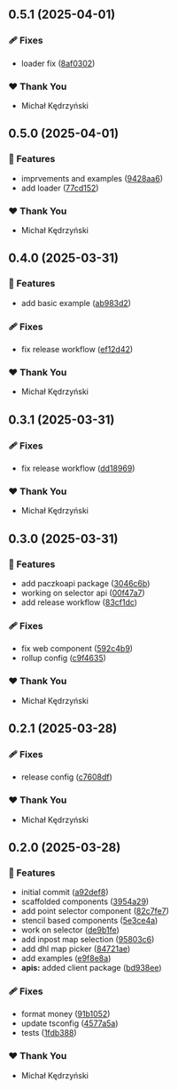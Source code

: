 ## 0.5.1 (2025-04-01)

### 🩹 Fixes

- loader fix ([8af0302](https://github.com/PaczkoApi/paczkoapi/commit/8af0302))

### ❤️ Thank You

- Michał Kędrzyński

## 0.5.0 (2025-04-01)

### 🚀 Features

- imprvements and examples ([9428aa6](https://github.com/PaczkoApi/paczkoapi/commit/9428aa6))
- add loader ([77cd152](https://github.com/PaczkoApi/paczkoapi/commit/77cd152))

### ❤️ Thank You

- Michał Kędrzyński

## 0.4.0 (2025-03-31)

### 🚀 Features

- add basic example ([ab983d2](https://github.com/PaczkoApi/paczkoapi/commit/ab983d2))

### 🩹 Fixes

- fix release workflow ([ef12d42](https://github.com/PaczkoApi/paczkoapi/commit/ef12d42))

### ❤️ Thank You

- Michał Kędrzyński

## 0.3.1 (2025-03-31)

### 🩹 Fixes

- fix release workflow ([dd18969](https://github.com/PaczkoApi/paczkoapi/commit/dd18969))

### ❤️ Thank You

- Michał Kędrzyński

## 0.3.0 (2025-03-31)

### 🚀 Features

- add paczkoapi package ([3046c6b](https://github.com/PaczkoApi/paczkoapi/commit/3046c6b))
- working on selector api ([00f47a7](https://github.com/PaczkoApi/paczkoapi/commit/00f47a7))
- add release workflow ([83cf1dc](https://github.com/PaczkoApi/paczkoapi/commit/83cf1dc))

### 🩹 Fixes

- fix web component ([592c4b9](https://github.com/PaczkoApi/paczkoapi/commit/592c4b9))
- rollup config ([c9f4635](https://github.com/PaczkoApi/paczkoapi/commit/c9f4635))

### ❤️ Thank You

- Michał Kędrzyński

## 0.2.1 (2025-03-28)

### 🩹 Fixes

- release config ([c7608df](https://github.com/PaczkoApi/paczkoapi/commit/c7608df))

### ❤️ Thank You

- Michał Kędrzyński

## 0.2.0 (2025-03-28)

### 🚀 Features

- initial commit ([a92def8](https://github.com/PaczkoApi/paczkoapi/commit/a92def8))
- scaffolded components ([3954a29](https://github.com/PaczkoApi/paczkoapi/commit/3954a29))
- add point selector component ([82c7fe7](https://github.com/PaczkoApi/paczkoapi/commit/82c7fe7))
- stencil based components ([5e3ce4a](https://github.com/PaczkoApi/paczkoapi/commit/5e3ce4a))
- work on selector ([de9b1fe](https://github.com/PaczkoApi/paczkoapi/commit/de9b1fe))
- add inpost map selection ([95803c6](https://github.com/PaczkoApi/paczkoapi/commit/95803c6))
- add dhl map picker ([84721ae](https://github.com/PaczkoApi/paczkoapi/commit/84721ae))
- add examples ([e9f8e8a](https://github.com/PaczkoApi/paczkoapi/commit/e9f8e8a))
- **apis:** added client package ([bd938ee](https://github.com/PaczkoApi/paczkoapi/commit/bd938ee))

### 🩹 Fixes

- format money ([91b1052](https://github.com/PaczkoApi/paczkoapi/commit/91b1052))
- update tsconfig ([4577a5a](https://github.com/PaczkoApi/paczkoapi/commit/4577a5a))
- tests ([1fdb388](https://github.com/PaczkoApi/paczkoapi/commit/1fdb388))

### ❤️ Thank You

- Michał Kędrzyński